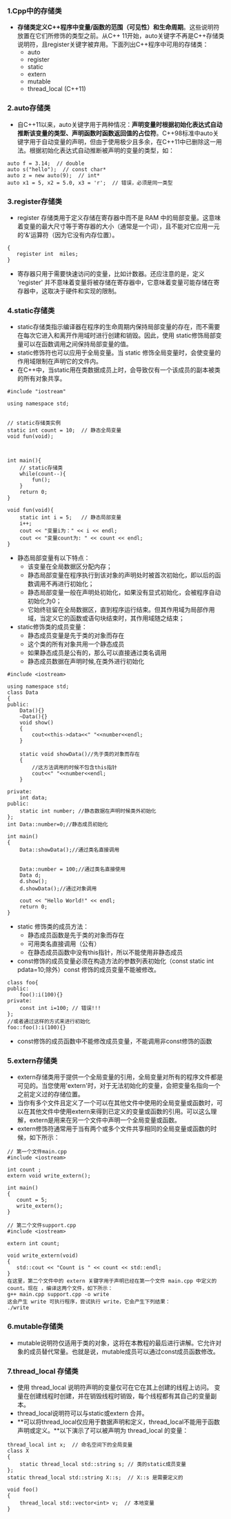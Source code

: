 ### 1.Cpp中的存储类
- **存储类定义C++程序中变量/函数的范围（可见性）和生命周期**。这些说明符放置在它们所修饰的类型之前。从C++ 11开始，auto关键字不再是C++存储类说明符，且register关键字被弃用。下面列出C++程序中可用的存储类：
    - auto
    - register
    - static
    - extern
    - mutable
    - thread_local (C++11)
### 2.auto存储类
- 自C++11以来，auto关键字用于两种情况：**声明变量时根据初始化表达式自动推断该变量的类型、声明函数时函数返回值的占位符**。C++98标准中auto关键字用于自动变量的声明，但由于使用极少且多余，在C++11中已删除这一用法。根据初始化表达式自动推断被声明的变量的类型，如：
```
auto f = 3.14;  // double
auto s("hello");  // const char*
auto z = new auto(9);  // int*
auto x1 = 5, x2 = 5.0, x3 = 'r';  // 错误，必须是同一类型
```
### 3.register存储类
- register 存储类用于定义存储在寄存器中而不是 RAM 中的局部变量。这意味着变量的最大尺寸等于寄存器的大小（通常是一个词），且不能对它应用一元的'&'运算符（因为它没有内存位置）。
```
{
   register int  miles;
}
```
- 寄存器只用于需要快速访问的变量，比如计数器。还应注意的是，定义 'register' 并不意味着变量将被存储在寄存器中，它意味着变量可能存储在寄存器中，这取决于硬件和实现的限制。
### 4.static存储类
- static存储类指示编译器在程序的生命周期内保持局部变量的存在，而不需要在每次它进入和离开作用域时进行创建和销毁。因此，使用 static修饰局部变量可以在函数调用之间保持局部变量的值。
- static修饰符也可以应用于全局变量。当 static 修饰全局变量时，会使变量的作用域限制在声明它的文件内。
- 在C++中，当static用在类数据成员上时，会导致仅有一个该成员的副本被类的所有对象共享。
```
#include "iostream"

using namespace std;


// static存储类实例
static int count = 10;  // 静态全局变量
void fun(void);



int main(){
    // static存储类
    while(count--){
        fun();
    }
    return 0;
}

void fun(void){
    static int i = 5;   // 静态局部变量
    i++;
    cout << "变量i为：" << i << endl;
    cout << "变量count为: " << count << endl;
}
```
- 静态局部变量有以下特点：
    - 该变量在全局数据区分配内存；
    - 静态局部变量在程序执行到该对象的声明处时被首次初始化，即以后的函数调用不再进行初始化；
    - 静态局部变量一般在声明处初始化，如果没有显式初始化，会被程序自动初始化为0；
    - 它始终驻留在全局数据区，直到程序运行结束。但其作用域为局部作用域，当定义它的函数或语句块结束时，其作用域随之结束；
- static修饰类的成员变量：
    - 静态成员变量是先于类的对象而存在
    - 这个类的所有对象共用一个静态成员
    - 如果静态成员是公有的，那么可以直接通过类名调用
    - 静态成员数据在声明时候,在类外进行初始化
```
#include <iostream>

using namespace std;
class Data
{
public:
    Data(){}
    ~Data(){}
    void show()
    {
        cout<<this->data<<" "<<number<<endl;
    }

    static void showData()//先于类的对象而存在
    {
        //这方法调用的时候不包含this指针
        cout<<" "<<number<<endl;
    }

private:
    int data;
public:
    static int number; //静态数据在声明时候类外初始化
};
int Data::number=0;//静态成员初始化

int main()
{
    Data::showData();//通过类名直接调用


    Data::number = 100;//通过类名直接使用
    Data d;
    d.show();
    d.showData();//通过对象调用

    cout << "Hello World!" << endl;
    return 0;
}
```
- static 修饰类的成员方法：
    - 静态成员函数是先于类的对象而存在
    - 可用类名直接调用（公有）
    - 在静态成员函数中没有this指针，所以不能使用非静态成员
- const修饰的成员变量必须在构造方法的参数列表初始化（const static int pdata=10;除外）const 修饰的成员变量不能被修改。
```
class foo{
public:
    foo():i(100){}
private:
    const int i=100; // 错误!!!
};
//或者通过这样的方式来进行初始化
foo::foo():i(100){}
```
- const修饰的成员函数中不能修改成员变量，不能调用非const修饰的函数
### 5.extern存储类
- extern存储类用于提供一个全局变量的引用，全局变量对所有的程序文件都是可见的。当您使用'extern'时，对于无法初始化的变量，会把变量名指向一个之前定义过的存储位置。
- 当你有多个文件且定义了一个可以在其他文件中使用的全局变量或函数时，可以在其他文件中使用extern来得到已定义的变量或函数的引用。可以这么理解，extern是用来在另一个文件中声明一个全局变量或函数。
- extern修饰符通常用于当有两个或多个文件共享相同的全局变量或函数的时候，如下所示：
```
// 第一个文件main.cpp
#include <iostream>
 
int count ;
extern void write_extern();
 
int main()
{
   count = 5;
   write_extern();
}

// 第二个文件support.cpp
#include <iostream>
 
extern int count;
 
void write_extern(void)
{
   std::cout << "Count is " << count << std::endl;
}
在这里，第二个文件中的 extern 关键字用于声明已经在第一个文件 main.cpp 中定义的 count。现在 ，编译这两个文件，如下所示：
g++ main.cpp support.cpp -o write
这会产生 write 可执行程序，尝试执行 write，它会产生下列结果：
./write
```
### 6.mutable存储类
- mutable说明符仅适用于类的对象，这将在本教程的最后进行讲解。它允许对象的成员替代常量。也就是说，mutable成员可以通过const成员函数修改。
### 7.thread_local 存储类
- 使用 thread_local 说明符声明的变量仅可在它在其上创建的线程上访问。 变量在创建线程时创建，并在销毁线程时销毁，每个线程都有其自己的变量副本。
- thread_local说明符可以与static或extern 合并。
- **可以将thread_local仅应用于数据声明和定义，thread_local不能用于函数声明或定义。**以下演示了可以被声明为 thread_local 的变量：
```
thread_local int x;  // 命名空间下的全局变量
class X
{
    static thread_local std::string s; // 类的static成员变量
};
static thread_local std::string X::s;  // X::s 是需要定义的
 
void foo()
{
    thread_local std::vector<int> v;  // 本地变量
}
```

